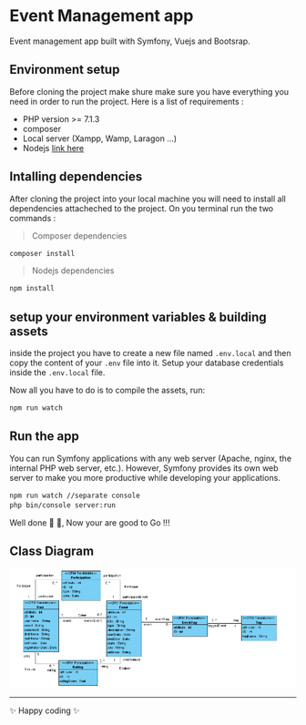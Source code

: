 # Event Management app

Event management app built with Symfony, Vuejs and Bootsrap.

## Environment setup
Before cloning the project make shure make sure you have everything you need in order to run the project. Here is a list of requirements :

* PHP version >= 7.1.3
* composer
* Local server (Xampp, Wamp, Laragon ...)
* Nodejs [link here](https://nodejs.org/en/)

## Intalling dependencies

After cloning the project into your local machine you will need to install all dependencies attacheched to the project. On you terminal run the two commands :
> Composer dependencies

```bash
composer install
```
> Nodejs dependencies

```bash
npm install
```

## setup your environment variables & building assets

inside the project you have to create a new file named `.env.local` and then copy the content of your `.env` file into it. Setup your database credentials inside the `.env.local` file.

Now all you have to do is to compile the assets, run:

```bash
npm run watch
```

## Run the app

You can run Symfony applications with any web server (Apache, nginx, the internal PHP web server, etc.). However, Symfony provides its own web server to make you more productive while developing your applications.


```bash
npm run watch //separate console
php bin/console server:run
```

Well done :clap: :clap:, Now your are good to Go !!!

## Class Diagram
![Lifecycle](./Docs/ClassDiagram.png)

--------
:sparkles: Happy coding :sparkles: